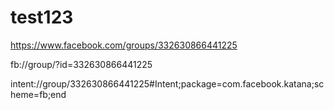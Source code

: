 # test123
https://www.facebook.com/groups/332630866441225

fb://group/?id=332630866441225


intent://group/332630866441225#Intent;package=com.facebook.katana;scheme=fb;end
